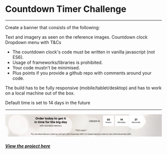 # Countdown Timer Challenge

---

Create a banner that consists of the following:

Text and imagery as seen on the reference images.
Countdown clock
Dropdown menu with T&Cs

- The countdown clock's code must be written in vanilla javascript (not ES6).
- Usage of frameworks/libraries is prohibited.
- Your code mustn't be minimised.
- Plus points if you provide a github repo with comments around your code.

The build has to be fully responsive (mobile/tablet/desktop) and has to work on a local machine out of the box.

Default time is set to 14 days in the future

---

![countdown image](/countdown_image.png)

##### [View the project here](https://pjcollum.github.io/countdown/)
